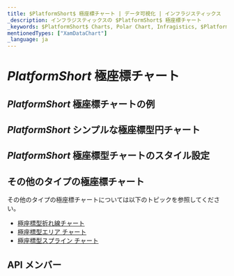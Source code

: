 ```yaml
---
title: $PlatformShort$ 極座標チャート | データ可視化 | インフラジスティックス
_description: インフラジスティックスの $PlatformShort$ 極座標チャート
_keywords: $PlatformShort$ Charts, Polar Chart, Infragistics, $PlatformShort$ チャート, 極座標チャート, インフラジスティックス
mentionedTypes: ["XamDataChart"]
_language: ja
---
```

# $PlatformShort$ 極座標チャート

<!-- TODO add introduction to and purpose of using about using radial series in data-chart -->

## $PlatformShort$ 極座標チャートの例
<!-- TODO use this iframe which will point to a new sample:
<iframe src='{environment:dvDemosBaseUrl}/charts/data-chart-type-radial-series' width="100%" height="100%" seamless frameBorder="0" onload="onXPlatSampleIframeContentLoaded(this);" alt="$PlatformShort$ 極座標チャートの例"></iframe> -->

## $PlatformShort$ シンプルな極座標型円チャート

<!-- TODO copy and combine content (code snippets, description) from these topics:
    data-chart-type-polar-scatter-series.md
-->

## $PlatformShort$ 極座標型チャートのスタイル設定
<!-- polar-scatter-series with styling props set: brush, markerOutline, markerType -->


## その他のタイプの極座標チャート

その他のタイプの極座標チャートについては以下のトピックを参照してください。

- [極座標型折れ線チャート](chart-types-line.md#$PlatformShort$-Polar-Line-Chart)
- [極座標型エリア チャート](chart-types-area.md#$PlatformShort$-Polar-Area-Chart)
- [極座標型スプライン チャート](chart-types-spline.md#$PlatformShort$-Polar-Spline-Chart)

## API メンバー
<!-- TODO list API links used in this topic -->